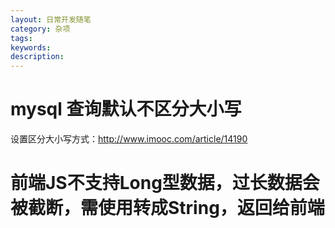```yaml
---
layout: 日常开发随笔
category: 杂项
tags:
keywords:
description:
---
```


# mysql 查询默认不区分大小写
设置区分大小写方式：http://www.imooc.com/article/14190

# 前端JS不支持Long型数据，过长数据会被截断，需使用转成String，返回给前端

